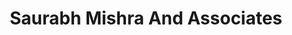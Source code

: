 ---
title: "Saurabh Mishra And Associates"
url: /varanasi/saurabh-mishra-and-associates/
shop: shop
---